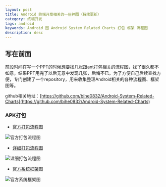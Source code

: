 ```yaml
---
layout: post
title: Android 终端开发相关的一些神图（持续更新）
category: 终端开发
tags: android
keywords: Android 图 Android System Related Charts 打包 框架 流程图
description: desc
---
```


## 写在前面

前段时间在写一个PPT的时候想要找几张跟ant打包相关的流程图，找了很久都不如意，结果PPT用完了以后无意中发现几张，后悔不已。为了方便自己后续查找方便，专门创建了一个repository，用来收集整理Android相关的各种流程图、框架图等。

github相关地址：[https://github.com/bihe0832/Android-System-Related-Charts](https://github.com/bihe0832/Android-System-Related-Charts)

### APK打包

- [官方打包流程图](https://github.com/bihe0832/Android-System-Related-Charts/blob/master/apk/README.md#官方打包流程图)

![官方打包流程图](https://raw.githubusercontent.com/bihe0832/Android-System-Related-Charts/master/apk/build-official.png)

- [详细打包流程图](https://github.com/bihe0832/Android-System-Related-Charts/blob/master/apk/README.md#详细打包流程图)

![详细打包流程图](https://raw.githubusercontent.com/bihe0832/Android-System-Related-Charts/master/apk/build-detail.png)

- [官方系统框架图](https://github.com/bihe0832/Android-System-Related-Charts/blob/master/framework/README.md#官方系统框架图)

![官方系统框架图](https://raw.githubusercontent.com/bihe0832/Android-System-Related-Charts/master/framework/framework.jpg)